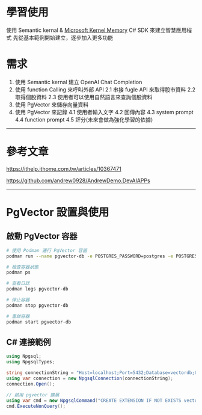 # 學習使用

使用 Semantic kernal & [Microsoft Kernel Memory](https://github.com/microsoft/kernel-memory/tree/main) C# SDK 來建立智慧應用程式
先從基本範例開始建立，逐步加入更多功能

# 需求

1. 使用 Semantic kernal 建立 OpenAI Chat Completion
2. 使用 function Calling 來呼叫外部 API
   2.1 串接 fugle API 來取得股市資料
   2.2 取得個股資料
   2.3 使用者可以使用自然語言來查詢個股資料
3. 使用 PgVector 來儲存向量資料
4. 使用 PgVector 來記錄
   4.1 使用者輸入文字
   4.2 回傳內容
   4.3 system prompt
   4.4 function prompt
   4.5 評分(未來會做為強化學習的依據)

---

# 參考文章

https://ithelp.ithome.com.tw/articles/10367471

https://github.com/andrew0928/AndrewDemo.DevAIAPPs

---

# PgVector 設置與使用

## 啟動 PgVector 容器

```bash
# 使用 Podman 運行 PgVector 容器
podman run --name pgvector-db -e POSTGRES_PASSWORD=postgres -e POSTGRES_DB=vectordb -p 5432:5432 -d pgvector/pgvector:pg16

# 檢查容器狀態
podman ps

# 查看日誌
podman logs pgvector-db

# 停止容器
podman stop pgvector-db

# 重啟容器
podman start pgvector-db
```

## C# 連接範例

```csharp
using Npgsql;
using NpgsqlTypes;

string connectionString = "Host=localhost;Port=5432;Database=vectordb;Username=postgres;Password=postgres";
using var connection = new NpgsqlConnection(connectionString);
connection.Open();

// 啟用 pgvector 擴展
using var cmd = new NpgsqlCommand("CREATE EXTENSION IF NOT EXISTS vector", connection);
cmd.ExecuteNonQuery();
```

